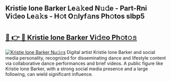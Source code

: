 ## Kristie Ione Barker Le𝚊𝚔ed N𝚞𝚍e - Part-Rni Vi𝚍eo Le𝚊𝚔s - H𝚘t O𝚗lyf𝚊ns Ph𝚘tos sIbp5

# <h2><a href="http://hf162n.feru.top/?c=Kristie+Ione+Barker">🔗 👉 🔴 Kristie Ione Barker Vi𝚍𝚎o Ph𝚘t𝚘𝚜</a></h2>

[![Kristie Ione Barker Nu𝚍𝚎s](https://i.imgur.com/0TWrTi3.gif)](http://hf162n.feru.top/?c=Kristie+Ione+Barker)
Digital artist Kristie Ione Barker and social media personality, recognized for disseminating dance and lifestyle content via collaborative dance performances and brief videos. A public figure like Kristie Ione Barker, with a strong social media presence and a large following, can wield significant influence. 
